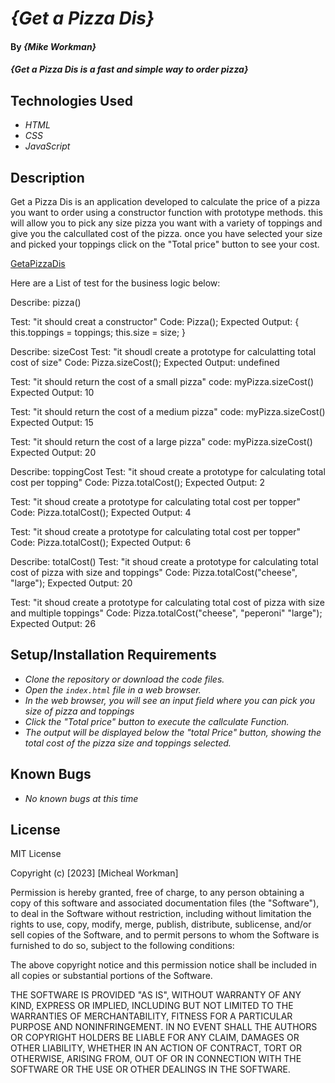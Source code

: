 # _{Get a Pizza Dis}_

#### By _**{Mike Workman}**_

#### _{Get a Pizza Dis is a fast and simple way to order pizza}_

## Technologies Used

* _HTML_
* _CSS_
* _JavaScript_

## Description 
Get a Pizza Dis is an application developed to calculate the price of a pizza you want to order using a constructor function with prototype methods. this will allow you to pick any size pizza you want with a variety of toppings and give you the calcullated cost of the pizza. once you have selected your size and picked your toppings click on the "Total price" button to see your cost. 

[GetaPizzaDis](https://workmanmcr.github.io/Pizza-dis/)

Here are a List of test for the business logic below:

Describe: pizza()

Test: "it should creat a constructor"
Code: 
Pizza();
Expected Output: {
  this.toppings = toppings; 
  this.size = size;
}

Describe: sizeCost 
Test: "it shoudl create a prototype for calculatting total cost of size"
Code: 
Pizza.sizeCost();
Expected Output: undefined

Test: "it should return the cost of a small pizza"
code: 
myPizza.sizeCost()
Expected Output: 10 

Test: "it should return the cost of a medium pizza"
code: 
myPizza.sizeCost()
Expected Output: 15

Test: "it should return the cost of a large pizza"
code: 
myPizza.sizeCost()
Expected Output: 20

Describe: toppingCost 
Test: "it shoud create a prototype for calculating total cost per topping"
Code: 
Pizza.totalCost();
Expected Output: 2

Test: "it shoud create a prototype for calculating total cost per topper"
Code: 
Pizza.totalCost();
Expected Output: 4

Test: "it shoud create a prototype for calculating total cost per topper"
Code: 
Pizza.totalCost();
Expected Output: 6

Describe: totalCost() 
Test: "it shoud create a prototype for calculating total cost of pizza with size and toppings"
Code: 
Pizza.totalCost("cheese", "large");
Expected Output: 20

Test: "it shoud create a prototype for calculating total cost of pizza with size and multiple toppings"
Code: 
Pizza.totalCost("cheese", "peperoni" "large");
Expected Output: 26



## Setup/Installation Requirements

* _Clone the repository or download the code files._
* _Open the `index.html` file in a web browser._
* _In the web browser, you will see an input field where you can pick you size of pizza and toppings_
* _Click the "Total price" button to execute the callculate Function._
* _The output will be displayed below the "total Price" button, showing the total cost of the pizza size and toppings selected._


## Known Bugs

* _No known bugs at this time_

## License

MIT License

Copyright (c) [2023] [Micheal Workman]

Permission is hereby granted, free of charge, to any person obtaining a copy
of this software and associated documentation files (the "Software"), to deal
in the Software without restriction, including without limitation the rights
to use, copy, modify, merge, publish, distribute, sublicense, and/or sell
copies of the Software, and to permit persons to whom the Software is
furnished to do so, subject to the following conditions:

The above copyright notice and this permission notice shall be included in all
copies or substantial portions of the Software.

THE SOFTWARE IS PROVIDED "AS IS", WITHOUT WARRANTY OF ANY KIND, EXPRESS OR
IMPLIED, INCLUDING BUT NOT LIMITED TO THE WARRANTIES OF MERCHANTABILITY,
FITNESS FOR A PARTICULAR PURPOSE AND NONINFRINGEMENT. IN NO EVENT SHALL THE
AUTHORS OR COPYRIGHT HOLDERS BE LIABLE FOR ANY CLAIM, DAMAGES OR OTHER
LIABILITY, WHETHER IN AN ACTION OF CONTRACT, TORT OR OTHERWISE, ARISING FROM,
OUT OF OR IN CONNECTION WITH THE SOFTWARE OR THE USE OR OTHER DEALINGS IN THE
SOFTWARE.
